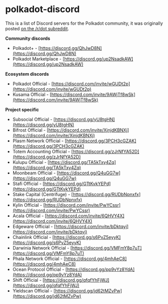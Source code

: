 # polkadot-discord

This is a list of Discord servers for the Polkadot community, it was originally posted [on the /r/dot subreddit](https://www.reddit.com/r/dot/comments/jvx4pr/a_list_of_polkadot_ecosystem_discord_servers/).

**Community discords**
* Polkadot+ - [https://discord.gg/QhJwD8N](https://discord.gg/QhJwD8N)
* Polkadot Marketplace - [https://discord.gg/up2NsadkAW](https://discord.gg/up2NsadkAW)

**Ecosystem discords**
* Polkadot Official - [https://discord.com/invite/wGUDt2p](https://discord.com/invite/wGUDt2p)
* Kusama Official -  [https://discord.com/invite/9AWjTf8wSk](https://discord.com/invite/9AWjTf8wSk)

**Project specific**
* Subsocial Official - [https://discord.gg/yU8tgHN](https://discord.gg/yU8tgHN)
* Bifrost Official - [https://discord.com/invite/XjnjdKBNXj](https://discord.com/invite/XjnjdKBNXj)
* Plasm Network Official - [https://discord.gg/3PCH3cGZAK](https://discord.gg/3PCH3cGZAK)
* Totem Accounting Official - [https://discord.gg/zJrNfYA52D](https://discord.gg/zJrNfYA52D)
* Kulupu Official - [https://discord.gg/TA5kTxy4Zq](https://discord.gg/TA5kTxy4Zq)
* Moonbeam Official - [https://discord.gg/Q4uGG7w](https://discord.gg/Q4uGG7w)
* Stafi Official - [https://discord.gg/GTtKvkYEPd](https://discord.gg/GTtKvkYEPd)
* Stake Capital (Centrifuge) - [https://discord.gg/RUDbNpnxfx](https://discord.gg/RUDbNpnxfx)
* Kylin Official - [https://discord.com/invite/PwYCssr](https://discord.com/invite/PwYCssr)
* Acala Official - [https://discord.com/invite/6QHVY4X](https://discord.com/invite/6QHVY4X)
* Edgeware Official - [https://discord.com/invite/bDktqyj](https://discord.com/invite/bDktqyj)
* Chainlink Official - [https://discord.gg/s6PvZ5eyyK](https://discord.gg/s6PvZ5eyyK)
* Darwinia Network Official - [https://discord.gg/VMFmY8p7uT](https://discord.gg/VMFmY8p7uT)
* Phala Network Official - [https://discord.gg/4mhAeC8](https://discord.gg/4mhAeC8)
* Ocean Protocol Official - [https://discord.gg/pp9vYz8YdA](https://discord.gg/pp9vYz8YdA)
* Shift Official - [https://discord.gg/qfqfYhFjWJ](https://discord.gg/qfqfYhFjWJ)
* Yieldscan Official - [https://discord.gg/jd62tMZvPw](https://discord.gg/jd62tMZvPw)
